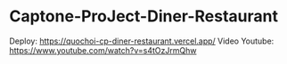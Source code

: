 # Captone-ProJect-Diner-Restaurant
Deploy: https://quochoi-cp-diner-restaurant.vercel.app/
Video Youtube: https://www.youtube.com/watch?v=s4tOzJrmQhw
